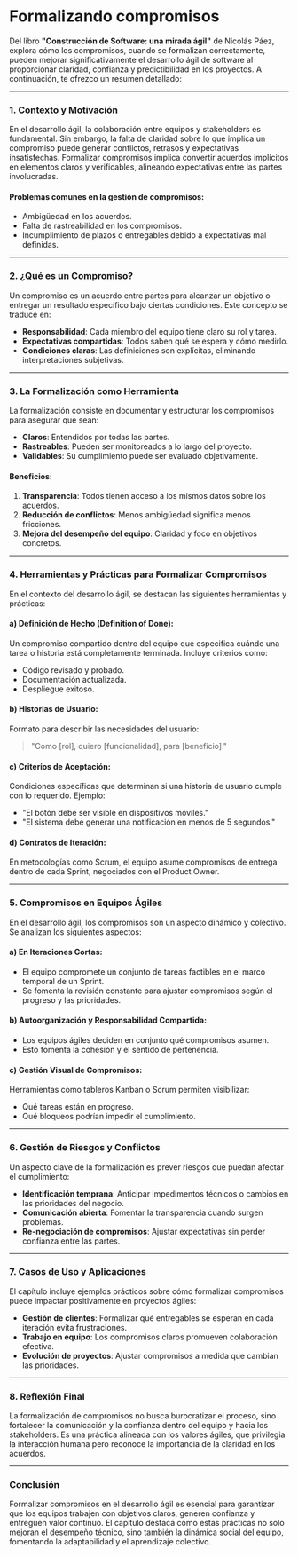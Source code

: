 # Formalizando compromisos
 Del libro **"Construcción de Software: una mirada ágil"** de Nicolás Páez, explora cómo los compromisos, cuando se formalizan correctamente, pueden mejorar significativamente el desarrollo ágil de software al proporcionar claridad, confianza y predictibilidad en los proyectos. A continuación, te ofrezco un resumen detallado:

---

### **1. Contexto y Motivación**
En el desarrollo ágil, la colaboración entre equipos y stakeholders es fundamental. Sin embargo, la falta de claridad sobre lo que implica un compromiso puede generar conflictos, retrasos y expectativas insatisfechas. Formalizar compromisos implica convertir acuerdos implícitos en elementos claros y verificables, alineando expectativas entre las partes involucradas.

#### **Problemas comunes en la gestión de compromisos**:
- Ambigüedad en los acuerdos.
- Falta de rastreabilidad en los compromisos.
- Incumplimiento de plazos o entregables debido a expectativas mal definidas.

---

### **2. ¿Qué es un Compromiso?**
Un compromiso es un acuerdo entre partes para alcanzar un objetivo o entregar un resultado específico bajo ciertas condiciones. Este concepto se traduce en:
- **Responsabilidad**: Cada miembro del equipo tiene claro su rol y tarea.
- **Expectativas compartidas**: Todos saben qué se espera y cómo medirlo.
- **Condiciones claras**: Las definiciones son explícitas, eliminando interpretaciones subjetivas.

---

### **3. La Formalización como Herramienta**
La formalización consiste en documentar y estructurar los compromisos para asegurar que sean:
- **Claros**: Entendidos por todas las partes.
- **Rastreables**: Pueden ser monitoreados a lo largo del proyecto.
- **Validables**: Su cumplimiento puede ser evaluado objetivamente.

#### **Beneficios**:
1. **Transparencia**: Todos tienen acceso a los mismos datos sobre los acuerdos.
2. **Reducción de conflictos**: Menos ambigüedad significa menos fricciones.
3. **Mejora del desempeño del equipo**: Claridad y foco en objetivos concretos.

---

### **4. Herramientas y Prácticas para Formalizar Compromisos**
En el contexto del desarrollo ágil, se destacan las siguientes herramientas y prácticas:

#### **a) Definición de Hecho (Definition of Done)**:
Un compromiso compartido dentro del equipo que especifica cuándo una tarea o historia está completamente terminada. Incluye criterios como:
- Código revisado y probado.
- Documentación actualizada.
- Despliegue exitoso.

#### **b) Historias de Usuario**:
Formato para describir las necesidades del usuario:
> "Como [rol], quiero [funcionalidad], para [beneficio]."

#### **c) Criterios de Aceptación**:
Condiciones específicas que determinan si una historia de usuario cumple con lo requerido. Ejemplo:
- "El botón debe ser visible en dispositivos móviles."
- "El sistema debe generar una notificación en menos de 5 segundos."

#### **d) Contratos de Iteración**:
En metodologías como Scrum, el equipo asume compromisos de entrega dentro de cada Sprint, negociados con el Product Owner.

---

### **5. Compromisos en Equipos Ágiles**
En el desarrollo ágil, los compromisos son un aspecto dinámico y colectivo. Se analizan los siguientes aspectos:

#### **a) En Iteraciones Cortas**:
- El equipo compromete un conjunto de tareas factibles en el marco temporal de un Sprint.
- Se fomenta la revisión constante para ajustar compromisos según el progreso y las prioridades.

#### **b) Autoorganización y Responsabilidad Compartida**:
- Los equipos ágiles deciden en conjunto qué compromisos asumen.
- Esto fomenta la cohesión y el sentido de pertenencia.

#### **c) Gestión Visual de Compromisos**:
Herramientas como tableros Kanban o Scrum permiten visibilizar:
- Qué tareas están en progreso.
- Qué bloqueos podrían impedir el cumplimiento.

---

### **6. Gestión de Riesgos y Conflictos**
Un aspecto clave de la formalización es prever riesgos que puedan afectar el cumplimiento:
- **Identificación temprana**: Anticipar impedimentos técnicos o cambios en las prioridades del negocio.
- **Comunicación abierta**: Fomentar la transparencia cuando surgen problemas.
- **Re-negociación de compromisos**: Ajustar expectativas sin perder confianza entre las partes.

---

### **7. Casos de Uso y Aplicaciones**
El capítulo incluye ejemplos prácticos sobre cómo formalizar compromisos puede impactar positivamente en proyectos ágiles:
- **Gestión de clientes**: Formalizar qué entregables se esperan en cada iteración evita frustraciones.
- **Trabajo en equipo**: Los compromisos claros promueven colaboración efectiva.
- **Evolución de proyectos**: Ajustar compromisos a medida que cambian las prioridades.

---

### **8. Reflexión Final**
La formalización de compromisos no busca burocratizar el proceso, sino fortalecer la comunicación y la confianza dentro del equipo y hacia los stakeholders. Es una práctica alineada con los valores ágiles, que privilegia la interacción humana pero reconoce la importancia de la claridad en los acuerdos.

---

### **Conclusión**
Formalizar compromisos en el desarrollo ágil es esencial para garantizar que los equipos trabajen con objetivos claros, generen confianza y entreguen valor continuo. El capítulo destaca cómo estas prácticas no solo mejoran el desempeño técnico, sino también la dinámica social del equipo, fomentando la adaptabilidad y el aprendizaje colectivo.

